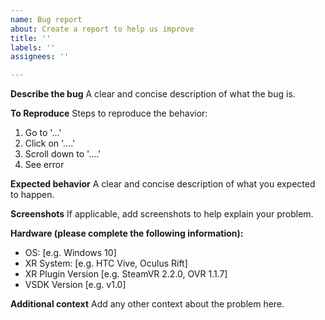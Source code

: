 ```yaml
---
name: Bug report
about: Create a report to help us improve
title: ''
labels: ''
assignees: ''

---
```


**Describe the bug**
A clear and concise description of what the bug is.

**To Reproduce**
Steps to reproduce the behavior:
1. Go to '...'
2. Click on '....'
3. Scroll down to '....'
4. See error

**Expected behavior**
A clear and concise description of what you expected to happen.

**Screenshots**
If applicable, add screenshots to help explain your problem.

**Hardware (please complete the following information):**
 - OS: [e.g. Windows 10]
 - XR System: [e.g. HTC Vive, Oculus Rift]
 - XR Plugin Version [e.g. SteamVR 2.2.0, OVR 1.1.7]
 - VSDK Version [e.g. v1.0]

**Additional context**
Add any other context about the problem here.
